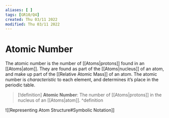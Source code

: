 ```yaml
---
aliases: [ ]
tags: [GR10/Q4]
created: Thu 03/11 2022
modified: Thu 03/11 2022
---
```

# Atomic Number
The atomic number is the number of [[Atoms|protons]] found in an [[Atoms|atom]]. They are found as part of the [[Atoms|nucleus]] of an atom, and make up part of the [[Relative Atomic Mass]] of an atom. The atomic number is *characteristic* to each element, and determines it’s place in the periodic table. 

>[!definition]
**Atomic Number**: The number of [[Atoms|protons]] in the nucleus of an [[Atoms|atom]]. ^definition

![[Representing Atom Structure#Symbolic Notation]]